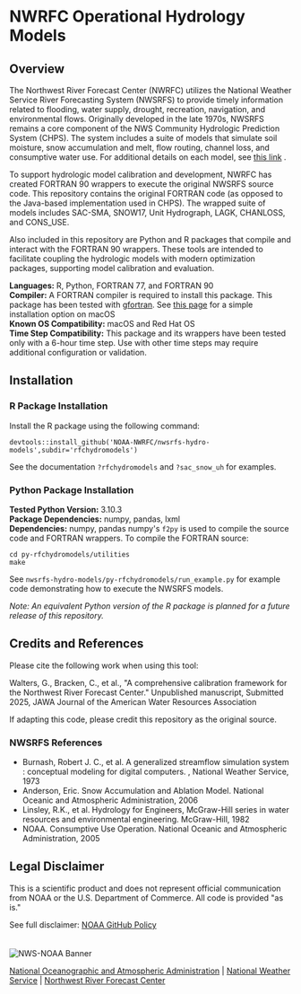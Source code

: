 # NWRFC Operational Hydrology Models 

## Overview

The Northwest River Forecast Center (NWRFC) utilizes the National Weather Service River Forecasting System (NWSRFS) to provide timely information related to flooding, water supply, drought, recreation, navigation, and environmental flows. Originally developed in the late 1970s, NWSRFS remains a core component of the NWS Community Hydrologic Prediction System (CHPS). The system includes a suite of models that simulate soil moisture, snow accumulation and melt, flow routing, channel loss, and consumptive water use. For additional details on each model, see [this link](https://www.weather.gov/owp/oh_hrl_nwsrfs_users_manual_htm_xrfsdocpdf) .

To support hydrologic model calibration and development, NWRFC has created FORTRAN 90 wrappers to execute the original NWSRFS source code. This repository contains the original FORTRAN code (as opposed to the Java-based implementation used in CHPS). The wrapped suite of models includes SAC-SMA, SNOW17, Unit Hydrograph, LAGK, CHANLOSS, and CONS_USE.

Also included in this repository are Python and R packages that compile and interact with the FORTRAN 90 wrappers. These tools are intended to facilitate coupling the hydrologic models with modern optimization packages, supporting model calibration and evaluation.

**Languages:** R, Python, FORTRAN 77, and FORTRAN 90\
**Compiler:** A FORTRAN compiler is required to install this package. This package has been tested with [gfortran](https://gcc.gnu.org/wiki/GFortran). See [this page](https://cran.r-project.org/bin/macosx/tools/) for a simple installation option on macOS\
**Known OS Compatibility:** macOS and Red Hat OS\
**Time Step Compatibility:** This package and its wrappers have been tested only with a 6-hour time step. Use with other time steps may require additional configuration or validation.

## Installation

### R Package Installation

Install the R package using the following command:

```
devtools::install_github('NOAA-NWRFC/nwsrfs-hydro-models',subdir='rfchydromodels')
```   
See the documentation `?rfchydromodels` and `?sac_snow_uh` for examples. 

### Python Package Installation

**Tested Python Version:** 3.10.3\
**Package Dependencies:**  numpy, pandas, lxml\
**Dependencies:** numpy, pandas
numpy's `f2py` is used to compile the source code and FORTRAN wrappers. To compile the FORTRAN source:

```
cd py-rfchydromodels/utilities
make
```
See `nwsrfs-hydro-models/py-rfchydromodels/run_example.py` for example code demonstrating how to execute the NWSRFS models.

*Note:  An equivalent Python version of the R package is planned for a future release of this repository.*

## Credits and References

Please cite the following work when using this tool:

Walters, G., Bracken, C., et al., "A comprehensive calibration framework for the Northwest River Forecast Center." Unpublished manuscript, Submitted 2025, JAWA Journal of the American Water Resources Association

If adapting this code, please credit this repository as the original source. 

### NWSRFS References

* Burnash, Robert J. C., et al. A generalized streamflow simulation system : conceptual modeling for digital computers. , National Weather Service, 1973
* Anderson, Eric. Snow Accumulation and Ablation Model. National Oceanic and Atmospheric Administration, 2006
* Linsley, R.K., et al. Hydrology for Engineers, McGraw-Hill series in water resources and environmental engineering. McGraw-Hill, 1982
* NOAA. Consumptive Use Operation. National Oceanic and Atmospheric Administration, 2005

## Legal Disclaimer

This is a scientific product and does not represent official communication from NOAA or the U.S. Department of Commerce. All code is provided "as is."

See full disclaimer: [NOAA GitHub Policy](https://github.com/NOAAGov/Information)
 \
 \
 \
<img src="https://www.weather.gov/bundles/templating/images/header/header.png" alt="NWS-NOAA Banner">

[National Oceanographic and Atmospheric Administration](https://www.noaa.gov) | [National Weather Service](https://www.weather.gov/) | [Northwest River Forecast Center](https://www.nwrfc.noaa.gov/rfc/)
